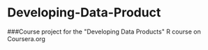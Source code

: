 # Developing-Data-Product
###Course project for the "Developing Data Products" R course on Coursera.org
